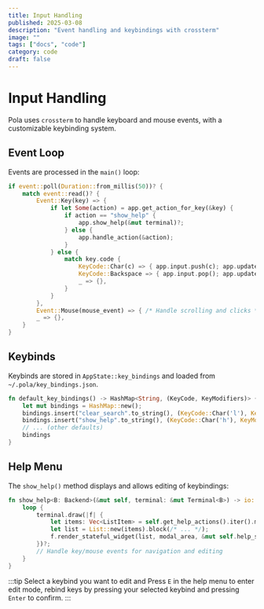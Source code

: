```yaml
---
title: Input Handling
published: 2025-03-08
description: "Event handling and keybindings with crossterm"
image: ""
tags: ["docs", "code"]
category: code
draft: false
---
```


# Input Handling

Pola uses `crossterm` to handle keyboard and mouse events, with a customizable keybinding system.

## Event Loop

Events are processed in the `main()` loop:

```rust
if event::poll(Duration::from_millis(50))? {
    match event::read()? {
        Event::Key(key) => {
            if let Some(action) = app.get_action_for_key(&key) {
                if action == "show_help" {
                    app.show_help(&mut terminal)?;
                } else {
                    app.handle_action(&action);
                }
            } else {
                match key.code {
                    KeyCode::Char(c) => { app.input.push(c); app.update_search(); },
                    KeyCode::Backspace => { app.input.pop(); app.update_search(); },
                    _ => {},
                }
            }
        },
        Event::Mouse(mouse_event) => { /* Handle scrolling and clicks */ },
        _ => {},
    }
}
```

## Keybinds

Keybinds are stored in `AppState::key_bindings` and loaded from `~/.pola/key_bindings.json`.

```rust
fn default_key_bindings() -> HashMap<String, (KeyCode, KeyModifiers)> {
    let mut bindings = HashMap::new();
    bindings.insert("clear_search".to_string(), (KeyCode::Char('l'), KeyModifiers::CONTROL));
    bindings.insert("show_help".to_string(), (KeyCode::Char('h'), KeyModifiers::CONTROL));
    // ... (other defaults)
    bindings
}
```

## Help Menu

The `show_help()` method displays and allows editing of keybindings:

```rust
fn show_help<B: Backend>(&mut self, terminal: &mut Terminal<B>) -> io::Result<()> {
    loop {
        terminal.draw(|f| {
            let items: Vec<ListItem> = self.get_help_actions().iter().map(/* ... */).collect();
            let list = List::new(items).block(/* ... */);
            f.render_stateful_widget(list, modal_area, &mut self.help_state);
        })?;
        // Handle key/mouse events for navigation and editing
    }
}
```

:::tip
Select a keybind you want to edit and Press `E` in the help menu to enter edit mode, rebind keys by pressing your selected keybind and pressing `Enter` to confirm.
:::
